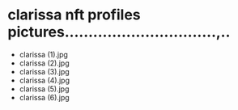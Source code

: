 # clarissa nft profiles pictures................................,..
- clarissa (1).jpg
- clarissa (2).jpg
- clarissa (3).jpg
- clarissa (4).jpg
- clarissa (5).jpg
- clarissa (6).jpg
